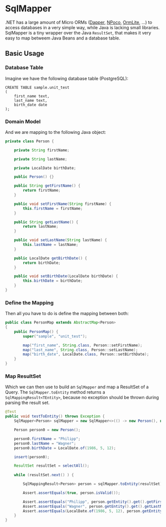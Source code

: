 # SqlMapper #

[MIT License]: https://opensource.org/licenses/MIT
[NPoco]: https://github.com/schotime/NPoco/
[Dapper]: https://github.com/StackExchange/dapper-dot-net
[OrmLite]: https://github.com/ServiceStack/ServiceStack.OrmLite

.NET has a large amount of Micro ORMs ([Dapper], [NPoco], [OrmLite], ...) to access databases in a very 
simple way, while Java is lacking small libraries. SqlMapper is a tiny wrapper over the Java ``ResultSet``, 
that makes it very easy to map betweem Java Beans and a database table.

## Basic Usage ##

### Database Table ###

Imagine we have the following database table (PostgreSQL):

```
CREATE TABLE sample.unit_test
(
    first_name text,
    last_name text,
    birth_date date
);
```

### Domain Model ###

And we are mapping to the following Java object:

```java
private class Person {

    private String firstName;

    private String lastName;

    private LocalDate birthDate;

    public Person() {}

    public String getFirstName() {
        return firstName;
    }

    public void setFirstName(String firstName) {
        this.firstName = firstName;
    }

    public String getLastName() {
        return lastName;
    }

    public void setLastName(String lastName) {
        this.lastName = lastName;
    }

    public LocalDate getBirthDate() {
        return birthDate;
    }

    public void setBirthDate(LocalDate birthDate) {
        this.birthDate = birthDate;
    }
}
```

### Define the Mapping ###

Then all you have to do is define the mapping between both:

```java
public class PersonMap extends AbstractMap<Person>
{
    public PersonMap() {
        super("sample", "unit_test");

        map("first_name", String.class, Person::setFirstName);
        map("last_name", String.class, Person::setLastName);
        map("birth_date", LocalDate.class, Person::setBirthDate);
    }
}
```

### Map ResultSet ###

Which we can then use to build an ``SqlMapper`` and map a ResultSet of a Query. The 
``SqlMapper.toEntity`` method returns a ``SqlMappingResult<TEntity>``, because no 
exception should be thrown during parsing the result set.

```java
@Test
public void testToEntity() throws Exception {
    SqlMapper<Person> sqlMapper = new SqlMapper<>(() -> new Person(), new PersonMap());

    Person person0 = new Person();

    person0.firstName = "Philipp";
    person0.lastName = "Wagner";
    person0.birthDate = LocalDate.of(1986, 5, 12);

    insert(person0);

    ResultSet resultSet = selectAll();
    
    while (resultSet.next() ) {

        SqlMappingResult<Person> person = sqlMapper.toEntity(resultSet);

        Assert.assertEquals(true, person.isValid());

        Assert.assertEquals("Philipp", person.getEntity().get().getFirstName());
        Assert.assertEquals("Wagner", person.getEntity().get().getLastName());
        Assert.assertEquals(LocalDate.of(1986, 5, 12), person.getEntity().get().getBirthDate());
    }
}
```